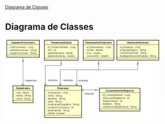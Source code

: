[Diagrama de Classes ](#_Diagrama_de_Classes)


# Diagrama de Classes

![diagrama-classes.png](documentacao%2Fdiagramas%2Fdiagrama-classes.png)